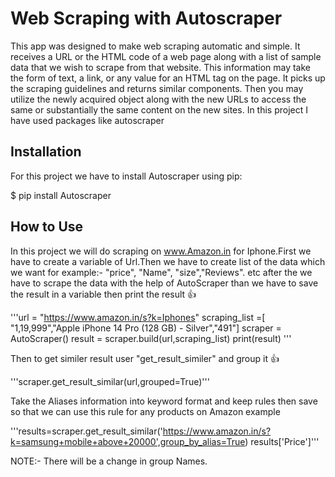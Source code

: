 # Web Scraping with Autoscraper

This app was designed to make web scraping automatic and simple. It receives a URL or the HTML code of a web page along with a list of sample data that we wish to scrape from that website. This information may take the form of text, a link, or any value for an HTML tag on the page. It picks up the scraping guidelines and returns similar components. Then you may utilize the newly acquired object along with the new URLs to access the same or substantially the same content on the new sites. In this project I have used packages like autoscraper

## Installation

For this project we have to install Autoscraper using pip:

$ pip install Autoscraper

## How to Use

In this project we will do scraping on www.Amazon.in for Iphone.First we have to create a variable of Url.Then we have to create list of the data which we want for example:- "price", "Name", "size","Reviews". etc after the we have to scrape the data with the help of AutoScraper than we have to save the result in a variable then print the result 👍

'''url = "https://www.amazon.in/s?k=Iphones"
scraping_list =[ "1,19,999","Apple iPhone 14 Pro (128 GB) - Silver","491"]
scraper = AutoScraper()
result = scraper.build(url,scraping_list)
print(result) '''

Then to get similer result user "get_result_similer" and group it 👍

'''scraper.get_result_similar(url,grouped=True)'''

Take the Aliases information into keyword format and keep rules then save so that we can use this rule for any products on Amazon example

'''results=scraper.get_result_similar('https://www.amazon.in/s?k=samsung+mobile+above+20000',group_by_alias=True)
results['Price']'''

NOTE:- There will be a change in group Names.

